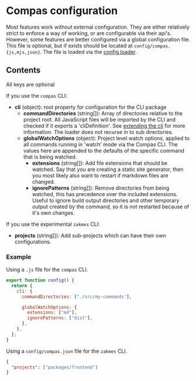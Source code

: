 # Compas configuration

Most features work without external configuration. They are either relatively
strict to enforce a way of working, or are configurable via their api's.
However, some features are better configured via a global configuration file.
This file is optional, but if exists should be located at
`config/compas.{js,mjs,json}`. The file is loaded via the
[config loader](/features/config-files.html#config-loader).

## Contents

All keys are optional

If you use the `compas` CLI:

- **cli** (object): root property for configuration for the CLI package
  - **commandDirectories** (string[]): Array of directories relative to the
    project root. All JavaScript files will be imported by the CLI and checked
    if it exports a 'cliDefinition'. See
    [extending the cli](https://compasjs.com/features/extending-the-cli.html)
    for more information. The loader does not recurse in to sub directories.
  - **globalWatchOptions** (object): Project level watch options, applied to all
    commands running in 'watch' mode via the Compas CLI. The values here are
    appended to the defaults of the specific command that is being watched.
    - **extensions** (string[]): Add file extensions that should be watched. Say
      that you are creating a static site generator, then you most likely also
      want to restart if markdown files are changed.
    - **ignorePatterns** (string[]): Remove directories from being watched, this
      has precedence over the included extensions. Useful to ignore build output
      directories and other temporary output created by the command, so it is
      not restarted because of it's own changes.

If you use the experimental `zakmes` CLI:

- **projects** (string[]): Add sub-projects which can have their own
  configurations.

### Example

Using a `.js` file for the `compas` CLI.

```js
export function config() {
  return {
    cli: {
      commandDirectories: ["./src/my-commands"],

      globalWatchOptions: {
        extensions: ["md"],
        ignorePatterns: ["dist"],
      },
    },
  };
}
```

Using a `config/compas.json` file for the `zakmes` CLI.

```json
{
  "projects": ["packages/frontend"]
}
```
